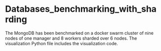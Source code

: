 # Databases_benchmarking_with_sharding
The MongoDB has been benchmarked on a docker swarm cluster of nine nodes of one manager and 8 workers sharded over 6 nodes.
The visualization Python file includes the visualization code.
